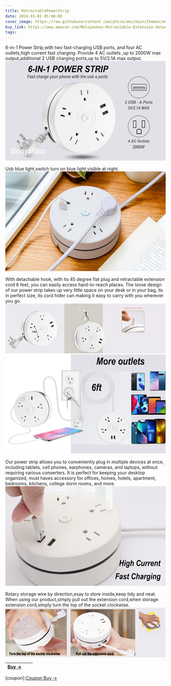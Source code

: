 ```yaml
---
title: RetractablePowerStrip
date: 2024-01-01 05:00:00
cover_image: https://raw.githubusercontent.com/yhico/amz/main/themes/edinburgh/source/images/RetractablePowerStrip/w1.jpg
buy_link: https://www.amazon.com/Meloyankoo-Retractable-Extension-Detachable-Portable/dp/B0CB4NSN7P
tags:
---
```


6-in-1 Power Strip,with two fast-charging USB ports, and four AC outlets,high current fast charging.
Provide 4 AC outlets ,up to 2000W max output,additional 2 USB charging ports,up to 5V/2.1A max output.
![avatar][p1]

Usb blue light,switch turn on blue light,visible at night.
![avatar][p4]

With detachable hook, with its 45 degree flat plug and retractable extension cord 6 feet, you can easily access hard-to-reach places. 
The loose design of our power strip takes up very little space on your desk or in your bag, its in perfect size, its cord hider can making it easy to carry with you wherever you go.
![avatar][p3]
![avatar][p5]

Our power strip allows you to conveniently plug in multiple devices at once, including tablets, cell phones, earphones, cameras, and laptops, without requiring various converters. 
It is perfect for keeping your desktop organized, must haves accessory for offices, homes, hotels, apartment, bedrooms, kitchens, college dorm rooms, and more.
![avatar][p2]

Rotary storage wire by direction,esay to store inside,keep tidy and neat.
When using our product,simply pull out the extension cord,when storage extension cord,simply turn the top of the socket clockwise.
![avatar][p6]

| <a class="buy" href="https://www.amazon.com/Meloyankoo-Retractable-Extension-Detachable-Portable/dp/B0CB4NSN7P" target="_blank"><span>Buy &#8594;</span></a>| | |
|  :----  | :----:  | ----:  |

[p1]:https://raw.githubusercontent.com/yhico/amz/main/themes/edinburgh/source/images/RetractablePowerStrip/p1.jpg
[p2]:https://raw.githubusercontent.com/yhico/amz/main/themes/edinburgh/source/images/RetractablePowerStrip/p2.jpg
[p3]:https://raw.githubusercontent.com/yhico/amz/main/themes/edinburgh/source/images/RetractablePowerStrip/p3.jpg
[p4]:https://raw.githubusercontent.com/yhico/amz/main/themes/edinburgh/source/images/RetractablePowerStrip/p4.jpg
[p5]:https://raw.githubusercontent.com/yhico/amz/main/themes/edinburgh/source/images/RetractablePowerStrip/p5.jpg
[p6]:https://raw.githubusercontent.com/yhico/amz/main/themes/edinburgh/source/images/RetractablePowerStrip/p6.jpg
[coupon]:<a class="buy" href="https://www.amazon.com/promotion/psp/A310KKEUM8UJ9H" target="_blank"><span>Coupon Buy &#8594;</span></a> 
